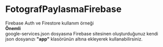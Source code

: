 # FotografPaylasmaFirebase
Firebase Auth ve Firestore kullanım örneği
<br>
<b>Önemli</b>
<br>
google-services.json dosyasına Firebase sitesinen oluşturduğunuz kendi json dosyanızı <b>"app"</b> klasörünün altına ekleyerek kullanabilirsiniz.
